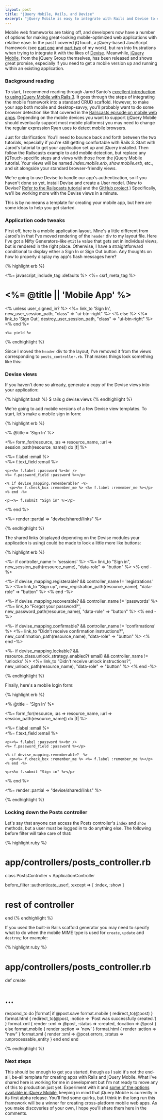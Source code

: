 ```yaml
---
layout: post
title: "jQuery Mobile, Rails, and Devise"
excerpt: "jQuery Mobile is easy to integrate with Rails and Devise to create authenticated, mobile-friendly web applications."
---
```


Mobile web frameworks are taking off, and developers now have a number of options for making great-looking mobile-optimized web applications with relative ease. In the past I covered jQTouch, a jQuery-based JavaScript framework (see [part one](/2010/08/22/mobile-rails-1.html) and [part two](/2010/08/29/mobile-rails-2.html) of my work), but ran into frustrations when trying to integrate it with the likes of [Devise](https://github.com/plataformatec/devise). Meanwhile, [jQuery Mobile](http://jquerymobile.com/), from the jQuery Group themselves, has been released and shows great promise, especially if you need to get a mobile version up and running within an existing application.

### Background reading

To start, I recommend reading through Jarod Santo's [excellent introduction to using jQuery Mobile with Rails 3](http://fuelyourcoding.com/getting-started-with-jquery-mobile-rails-3/). It goes through the steps of integrating the mobile framework into a standard CRUD scaffold. However, to make your app both mobile and desktop-savvy, you'll probably want to do some browser detection like that covered in the [Railscasts episode on mobile web apps](http://railscasts.com/episodes/199-mobile-devices). Depending on the mobile devices you want to support (jQuery Mobile should eventually support most mobile platforms) you may need to change the regular expression Ryan uses to detect mobile browsers.

Just for clarification: You'll need to bounce back and forth between the two tutorials, especially if you're still getting comfortable with Rails 3. Start with Jarod's tutorial to get your application set up and jQuery installed. Then follow the Railscasts example to add mobile detection, but replace any jQTouch-specific steps and views with those from the jQuery Mobile tutorial. Your views will be named _index.mobile.erb_, _show.mobile.erb_, etc., and sit alongside your standard browser-friendly views.

We're going to use Devise to handle our app's authentication, so if you haven't done so yet, install Devise and create a User model. (New to Devise? [Refer to the Railscasts tutorial](http://railscasts.com/episodes/209-introducing-devise) and the [GitHub project](https://github.com/plataformatec/devise).) Specifically, we'll be working more with the Devise views in a minute.

This is by no means a template for creating your mobile app, but here are some ideas to help you get started.

### Application code tweaks

First off, here is a mobile application layout. Mine's a little different from Jarod's in that I've moved rendering of the `header` div to my layout file. Here I've got a Nifty Generators-like `@title` value that gets set in individual views, but is rendered in the right place. Otherwise, I have a straightforward conditional to display either a Sign In or Sign Out button. Any thoughts on how to properly display my app's flash messages here?

{% highlight erb %}
<!-- views/layouts/application.mobile.erb -->

<!DOCTYPE html>
<html>
<head>
  <title>Jqmoblog</title>
  <link rel="stylesheet" href="/stylesheets/jquery.mobile.css" />
  <%= javascript_include_tag :defaults %>
  <script src="/javascripts/jquery.mobile.js"></script>
  <%= csrf_meta_tag %>
</head>
<body>  
  <div data-role="page"> 
    <div data-role="header">
      <h1><%= @title || 'Mobile App' %></h1>
      <% unless user_signed_in? %>
        <%= link_to 'Sign In', new_user_session_path, "class" => "ui-btn-right" %>
      <% else %>
        <%= link_to 'Sign Out', destroy_user_session_path, "class" => "ui-btn-right" %>
      <% end %>
    </div>
       
    <%= yield %>
  </div>
</body>
</html>
{% endhighlight %}

Since I moved the `header` div to the layout, I've removed it from the views corresponding to `posts_controller.rb`. That makes things look something like this:



### Devise views

If you haven't done so already, generate a copy of the Devise views into your application:

{% highlight bash %}
  $ rails g devise:views
{% endhighlight %}

We're going to add mobile versions of a few Devise view templates. To start, let's make a mobile sign in form:

{% highlight erb %}
<!-- views/devise/sessions/new.mobile.erb -->
<% @title = 'Sign In' %>

<div data-role="content">
  <%= form_for(resource, :as => resource_name, :url => session_path(resource_name)) do |f| %>
    <p><%= f.label :email %><br />
    <%= f.text_field :email %></p>

    <p><%= f.label :password %><br />
    <%= f.password_field :password %></p>

    <% if devise_mapping.rememberable? -%>
      <p><%= f.check_box :remember_me %> <%= f.label :remember_me %></p>
    <% end -%>

    <p><%= f.submit "Sign in" %></p>
  <% end %>

  <%= render :partial => "devise/shared/links" %>
</div>
{% endhighlight %}

The shared links (displayed depending on the Devise modules your application is using) could be made to look a little more like buttons:

{% highlight erb %}
<!-- views/devise/shared/_links.mobile.erb (make them buttons?) -->

<div data-inline="true">
  <%- if controller_name != 'sessions' %>
    <%= link_to "Sign in", new_session_path(resource_name), "data-role" => "button" %>
  <% end -%>

  <%- if devise_mapping.registerable? && controller_name != 'registrations' %>
    <%= link_to "Sign up", new_registration_path(resource_name), "data-role" => "button" %>
  <% end -%>

  <%- if devise_mapping.recoverable? && controller_name != 'passwords' %>
    <%= link_to "Forgot your password?", new_password_path(resource_name), "data-role" => "button" %>
  <% end -%>

  <%- if devise_mapping.confirmable? && controller_name != 'confirmations' %>
    <%= link_to "Didn't receive confirmation instructions?", new_confirmation_path(resource_name), "data-role" => "button" %>
  <% end -%>

  <%- if devise_mapping.lockable? && resource_class.unlock_strategy_enabled?(:email) && controller_name != 'unlocks' %>
    <%= link_to "Didn't receive unlock instructions?", new_unlock_path(resource_name), "data-role" => "button" %>
  <% end -%>
</div>
{% endhighlight %}

Finally, here's a mobile login form:

{% highlight erb %}
<!-- views/devise/registrations/new.mobile.erb -->

<% @title = 'Sign In' %>

<div data-role="content">
  <%= form_for(resource, :as => resource_name, :url => session_path(resource_name)) do |f| %>
    <p><%= f.label :email %><br />
    <%= f.text_field :email %></p>

    <p><%= f.label :password %><br />
    <%= f.password_field :password %></p>

    <% if devise_mapping.rememberable? -%>
      <p><%= f.check_box :remember_me %> <%= f.label :remember_me %></p>
    <% end -%>

    <p><%= f.submit "Sign in" %></p>
  <% end %>

  <%= render :partial => "devise/shared/links" %>
</div>
{% endhighlight %}

### Locking down the Posts controller

Let's say that anyone can access the Posts controller's `index` and `show` methods, but a user must be logged in to do anything else. The following before filter will take care of that:

{% highlight ruby %}
# app/controllers/posts_controller.rb

class PostsController < ApplicationController
  
  before_filter :authenticate_user!, :except => [ :index, :show ]
  
  # rest of controller
end
{% endhighlight %}

If you used the built-in Rails scaffold generator you may need to specify what to do when the mobile MIME type is used for `create`, `update` and `destroy`; for example:
  
{% highlight ruby %}
# app/controllers/posts_controller.rb

def create
  # ...
  respond_to do |format|
    if @post.save
      format.mobile { redirect_to(@post) }
      format.html { redirect_to(@post, :notice => 'Post was successfully created.') }
      format.xml  { render :xml => @post, :status => :created, :location => @post }
    else
      format.mobile { render :action => 'new' }
      format.html { render :action => "new" }
      format.xml  { render :xml => @post.errors, :status => :unprocessable_entity }
    end
  end
end

{% endhighlight %}

### Next steps

This should be enough to get you started, though as I said it's not the end-all, be-all template for creating apps with Rails and jQuery Mobile. What I've shared here is working for me in development but I'm not ready to move any of this to production just yet. Experiment with it and [some of the options available in jQuery Mobile](http://jquerymobile.com/demos/1.0a1/), keeping in mind that jQuery Mobile is currently in its first alpha release. You'll find some quirks, but I think in the long run this framework will be a winner for creating cross-platform mobile web apps. As you make discoveries of your own, I hope you'll share them here in the comments.